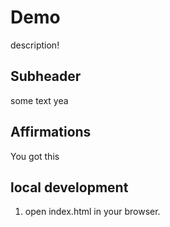 # Demo

description!

## Subheader

some text yea
## Affirmations

You got this

## local development

1. open index.html in your browser.
